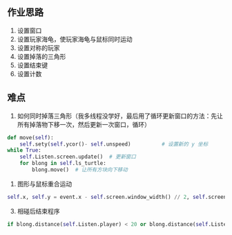 ## 作业思路

1. 设置窗口
2. 设置玩家海龟，使玩家海龟与鼠标同时运动
3. 设置对称的玩家
4. 设置掉落的三角形
5. 设置结束键
6. 设置计数

## 难点

1. 如何同时掉落三角形（我多线程没学好，最后用了循环更新窗口的方法：先让所有掉落物下移一次，然后更新一次窗口，循环）

```python
def move(self):
    self.sety(self.ycor()- self.unspeed)          # 设置新的 y 坐标
while True:
	self.Listen.screen.update()  # 更新窗口
    for blong in self.ls_turtle:
 		blong.move()  # 让所有方块向下移动
```

1. 图形与鼠标重合运动

```python
self.x, self.y = event.x - self.screen.window_width() // 2, self.screen.window_height() // 2 - event.y
```

3. 相碰后结束程序

```python
if blong.distance(self.Listen.player) < 20 or blong.distance(self.Listen.player2)<20:

```

